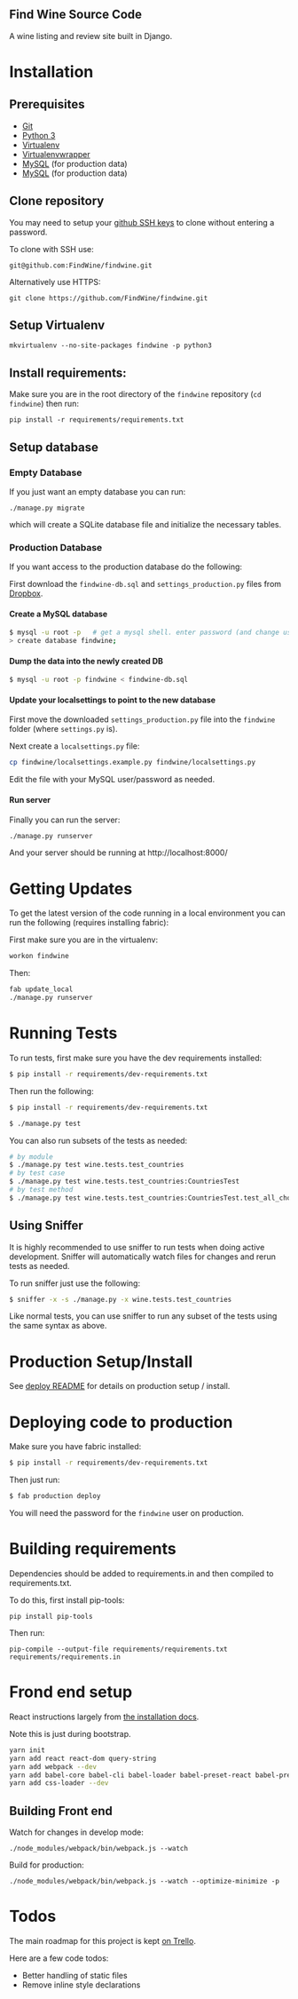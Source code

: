 Find Wine Source Code
---------------------
A wine listing and review site built in Django.

# Installation

## Prerequisites

- [Git](https://git-scm.com/book/en/v2/Getting-Started-Installing-Git)
- [Python 3](https://www.python.org/downloads/)
- [Virtualenv](https://virtualenv.pypa.io/en/stable/)
- [Virtualenvwrapper](https://virtualenvwrapper.readthedocs.io/en/latest/)
- [MySQL](https://dev.mysql.com/downloads/) (for production data)
- [MySQL](https://dev.mysql.com/downloads/) (for production data)

## Clone repository

You may need to setup your [github SSH keys](https://help.github.com/articles/connecting-to-github-with-ssh/) to clone without entering a password.

To clone with SSH use:

`git@github.com:FindWine/findwine.git`

Alternatively use HTTPS:

`git clone https://github.com/FindWine/findwine.git`

## Setup Virtualenv

`mkvirtualenv --no-site-packages findwine -p python3`

## Install requirements:

Make sure you are in the root directory of the `findwine` repository (`cd findwine`) then run:

`pip install -r requirements/requirements.txt`

## Setup database

### Empty Database

If you just want an empty database you can run:

`./manage.py migrate`

which will create a SQLite database file and initialize the necessary tables.

### Production Database

If you want access to the production database do the following:

First download the `findwine-db.sql` and `settings_production.py` files from [Dropbox](https://www.dropbox.com/home/AWS/Passwords%20etc).

#### Create a MySQL database

```bash
$ mysql -u root -p   # get a mysql shell. enter password (and change username if needed)
> create database findwine;
```

#### Dump the data into the newly created DB

```bash
$ mysql -u root -p findwine < findwine-db.sql
```

#### Update your localsettings to point to the new database

First move the downloaded `settings_production.py` file into the `findwine` folder (where `settings.py` is).

Next create a `localsettings.py` file:

```bash
cp findwine/localsettings.example.py findwine/localsettings.py
```

Edit the file with your MySQL user/password as needed.

#### Run server

Finally you can run the server:

```bash
./manage.py runserver
```

And your server should be running at http://localhost:8000/

# Getting Updates

To get the latest version of the code running in a local environment you can run the following (requires installing fabric):

First make sure you are in the virtualenv:

```bash
workon findwine
```

Then:

```bash
fab update_local
./manage.py runserver
```

# Running Tests

To run tests, first make sure you have the dev requirements installed:

```bash
$ pip install -r requirements/dev-requirements.txt
```

Then run the following:

```bash
$ pip install -r requirements/dev-requirements.txt
```

```bash
$ ./manage.py test
```

You can also run subsets of the tests as needed:

```bash
# by module
$ ./manage.py test wine.tests.test_countries
# by test case
$ ./manage.py test wine.tests.test_countries:CountriesTest
# by test method
$ ./manage.py test wine.tests.test_countries:CountriesTest.test_all_choices
```

## Using Sniffer

It is highly recommended to use sniffer to run tests when doing active development.
Sniffer will automatically watch files for changes and rerun tests as needed.

To run sniffer just use the following:

```bash
$ sniffer -x -s ./manage.py -x wine.tests.test_countries
```

Like normal tests, you can use sniffer to run any subset of the tests using the same syntax as above.

# Production Setup/Install

See [deploy README](../deploy/README.md) for details on production setup / install.

# Deploying code to production

Make sure you have fabric installed:

```bash
$ pip install -r requirements/dev-requirements.txt
```

Then just run:

```bash
$ fab production deploy
```

You will need the password for the `findwine` user on production.

# Building requirements

Dependencies should be added to requirements.in and then compiled to requirements.txt.

To do this, first install pip-tools:

`pip install pip-tools`

Then run:

`pip-compile --output-file requirements/requirements.txt requirements/requirements.in`

# Frond end setup

React instructions largely from [the installation docs](https://reactjs.org/docs/installation.html).

Note this is just during bootstrap.

```bash
yarn init
yarn add react react-dom query-string
yarn add webpack --dev
yarn add babel-core babel-cli babel-loader babel-preset-react babel-preset-env babel-preset-es2015 --dev
yarn add css-loader --dev
```

## Building Front end

Watch for changes in develop mode:

`./node_modules/webpack/bin/webpack.js --watch`


Build for production:

`./node_modules/webpack/bin/webpack.js --watch --optimize-minimize -p`

# Todos

The main roadmap for this project is kept [on Trello](https://trello.com/b/wDRdlcjU/findwine-dev).

Here are a few code todos:

- Better handling of static files
- Remove inline style declarations
